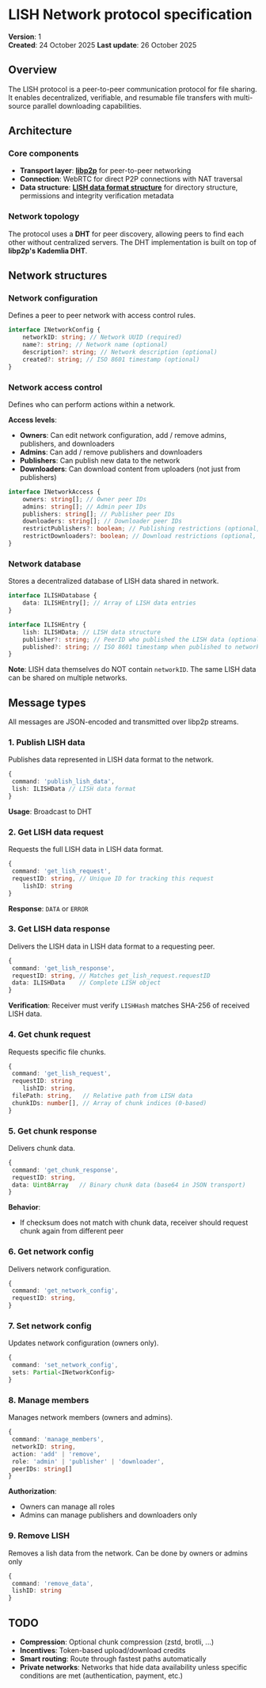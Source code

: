 # LISH Network protocol specification

**Version**: 1  
**Created**: 24 October 2025
**Last update**: 26 October 2025

## Overview

The LISH protocol is a peer-to-peer communication protocol for file sharing. It enables decentralized, verifiable, and resumable file transfers with multi-source parallel downloading capabilities.

## Architecture

### Core components

- **Transport layer**: [**libp2p**](https://en.wikipedia.org/wiki/Libp2p) for peer-to-peer networking
- **Connection**: WebRTC for direct P2P connections with NAT traversal
- **Data structure**: [**LISH data format structure**](./LISH_DATA_FORMAT.md) for directory structure, permissions and integrity verification metadata

### Network topology

The protocol uses a **DHT** for peer discovery, allowing peers to find each other without centralized servers. The DHT implementation is built on top of **libp2p's Kademlia DHT**.

## Network structures

### Network configuration

Defines a peer to peer network with access control rules.

```typescript
interface INetworkConfig {
	networkID: string; // Network UUID (required)
	name?: string; // Network name (optional)
	description?: string; // Network description (optional)
	created?: string; // ISO 8601 timestamp (optional)
}
```

### Network access control

Defines who can perform actions within a network.

**Access levels**:

- **Owners**: Can edit network configuration, add / remove admins, publishers, and downloaders
- **Admins**: Can add / remove publishers and downloaders
- **Publishers**: Can publish new data to the network
- **Downloaders**: Can download content from uploaders (not just from publishers)

```typescript
interface INetworkAccess {
	owners: string[]; // Owner peer IDs
	admins: string[]; // Admin peer IDs
	publishers: string[]; // Publisher peer IDs
	downloaders: string[]; // Downloader peer IDs
	restrictPublishers?: boolean; // Publishing restrictions (optional, default: false), true = only publishers can publish new data, false / undefined = anyone can publish
	restrictDownloaders?: boolean; // Download restrictions (optional, default: false), true = only downloaders can download, false / undefined = anyone can download
}
```

### Network database

Stores a decentralized database of LISH data shared in network.

```typescript
interface ILISHDatabase {
	data: ILISHEntry[]; // Array of LISH data entries
}
```

```typescript
interface ILISHEntry {
	lish: ILISHData; // LISH data structure
	publisher?: string; // PeerID who published the LISH data (optional if not required by network)
	published?: string; // ISO 8601 timestamp when published to network (optional if not required by network)
}
```

**Note**: LISH data themselves do NOT contain `networkID`. The same LISH data can be shared on multiple networks.

## Message types

All messages are JSON-encoded and transmitted over libp2p streams.

### 1. Publish LISH data

Publishes data represented in LISH data format to the network.

```typescript
{
 command: 'publish_lish_data',
 lish: ILISHData // LISH data format
}
```

**Usage**: Broadcast to DHT

### 2. Get LISH data request

Requests the full LISH data in LISH data format.

```typescript
{
 command: 'get_lish_request',
 requestID: string, // Unique ID for tracking this request
	lishID: string
}
```

**Response**: `DATA` or `ERROR`

### 3. Get LISH data response

Delivers the LISH data in LISH data format to a requesting peer.

```typescript
{
 command: 'get_lish_response',
 requestID: string, // Matches get_lish_request.requestID
 data: ILISHData    // Complete LISH object
}
```

**Verification**: Receiver must verify `LISHHash` matches SHA-256 of received LISH data.

### 4. Get chunk request

Requests specific file chunks.

```typescript
{
 command: 'get_lish_request',
 requestID: string
	lishID: string,
 filePath: string,   // Relative path from LISH data
 chunkIDs: number[], // Array of chunk indices (0-based)
}
```

### 5. Get chunk response

Delivers chunk data.

```typescript
{
 command: 'get_chunk_response',
 requestID: string,
 data: Uint8Array   // Binary chunk data (base64 in JSON transport)
}
```

**Behavior**:

- If checksum does not match with chunk data, receiver should request chunk again from different peer

### 6. Get network config

Delivers network configuration.

```typescript
{
 command: 'get_network_config',
 requestID: string,
}
```

### 7. Set network config

Updates network configuration (owners only).

```typescript
{
 command: 'set_network_config',
 sets: Partial<INetworkConfig>
}
```

### 8. Manage members

Manages network members (owners and admins).

```typescript
{
 command: 'manage_members',
 networkID: string,
 action: 'add' | 'remove',
 role: 'admin' | 'publisher' | 'downloader',
 peerIDs: string[]
}
```

**Authorization**:

- Owners can manage all roles
- Admins can manage publishers and downloaders only

### 9. Remove LISH

Removes a lish data from the network. Can be done by owners or admins only

```typescript
{
 command: 'remove_data',
 lishID: string
}
```

## TODO

- **Compression**: Optional chunk compression (zstd, brotli, ...)
- **Incentives**: Token-based upload/download credits
- **Smart routing**: Route through fastest paths automatically
- **Private networks**: Networks that hide data availability unless specific conditions are met (authentication, payment, etc.)
